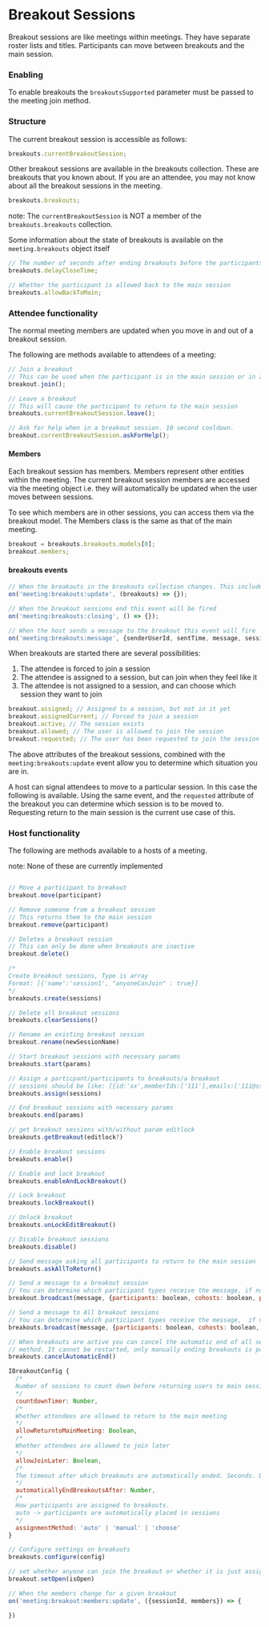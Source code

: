 # Breakout Sessions

Breakout sessions are like meetings within meetings. They have separate roster lists and titles. Participants can move between breakouts and the main session.

### Enabling

To enable breakouts the `breakoutsSupported` parameter must be passed to the meeting join method.

### Structure

The current breakout session is accessible as follows:

```javascript
breakouts.currentBreakoutSession;
```

Other breakout sessions are available in the breakouts collection. These are breakouts that you known about. If you are an attendee, you may not know about all the breakout sessions in the meeting.

```javascript
breakouts.breakouts;
```

note: The `currentBreakoutSession` is NOT a member of the `breakouts.breakouts` collection.

Some information about the state of breakouts is available on the `meeting.breakouts` object itself

```javascript
// The number of seconds after ending breakouts before the participants are returned to the main session
breakouts.delayCloseTime;

// Whether the participant is allowed back to the main session
breakouts.allowBackToMain;
```

### Attendee functionality

The normal meeting members are updated when you move in and out of a breakout session.

The following are methods available to attendees of a meeting:

```javascript
// Join a breakout
// This can be used when the participant is in the main session or in a different breakout session
breakout.join();

// Leave a breakout
// This will cause the participant to return to the main session
breakouts.currentBreakoutSession.leave();

// Ask for help when in a breakout session. 10 second cooldown.
breakout.currentBreakoutSession.askForHelp();
```

#### Members

Each breakout session has members. Members represent other entities within the meeting.
The current breakout session members are accessed via the meeting object i.e. they will automatically
be updated when the user moves between sessions.

To see which members are in other sessions, you can access them via the breakout model. The Members
class is the same as that of the main meeting.

```javascript
breakout = breakouts.breakouts.models[0];
breakout.members;
```

#### breakouts events

```javascript
// When the breakouts in the breakouts collection changes. This includes updates to session members
on('meeting:breakouts:update', (breakouts) => {});

// When the breakout sessions end this event will be fired
on('meeting:breakouts:closing', () => {});

// When the host sends a message to the breakout this event will fire
on('meeting:breakouts:message', {senderUserId, sentTime, message, sessionId});
```

When breakouts are started there are several possibilities:

1. The attendee is forced to join a session
2. The attendee is assigned to a session, but can join when they feel like it
3. The attendee is not assigned to a session, and can choose which session they want to join

```javascript
breakout.assigned; // Assigned to a session, but not in it yet
breakout.assignedCurrent; // Forced to join a session
breakout.active; // The session exists
breakout.allowed; // The user is allowed to join the session
breakout.requested; // The user has been requested to join the session
```

The above attributes of the breakout sessions, combined with the `meeting:breakouts:update` event allow you to determine which situation you are in.

A host can signal attendees to move to a particular session. In this case the following is available. Using the same event, and the `requested` attribute of the breakout you can determine which session is to be moved to. Requesting return to the main session is the current use case of this.

### Host functionality

The following are methods available to a hosts of a meeting.

note: None of these are currently implemented

```javascript

// Move a participant to breakout
breakout.move(participant)

// Remove someone from a breakout session
// This returns them to the main session
breakout.remove(participant)

// Deletes a breakout session
// This can only be done when breakouts are inactive
breakout.delete()

/*
Create breakout sessions, Type is array
Format: [{'name':'session1', "anyoneCanJoin" : true}]
*/
breakouts.create(sessions)

// Delete all breakout sessions
breakouts.clearSessions()

// Rename an existing breakout session
breakout.rename(newSessionName)

// Start breakout sessions with necessary params
breakouts.start(params)

// Assign a particpant/participants to breakouts/a breakout
// sessions should be like: [{id:'xx',memberIds:['111'],emails:['111@ss.com',anyone: true]},...]
breakouts.assign(sessions)

// End breakout sessions with necessary params
breakouts.end(params)

// get breakout sessions with/without param editlock
breakouts.getBreakout(editlock?)

// Enable breakout sessions
breakouts.enable()

// Enable and lock breakout 
breakouts.enableAndLockBreakout()

// Lock breakout
breakouts.lockBreakout()

// Unlock breakout
breakouts.unLockEditBreakout()

// Disable breakout sessions
breakouts.disable()

// Send message asking all participants to return to the main session
breakouts.askAllToReturn()

// Send a message to a breakout session
// You can determine which participant types receive the message, if no type set, default is to all participants
breakout.broadcast(message, {participants: boolean, cohosts: boolean, presenters: boolean})

// Send a message to All breakout sessions
// You can determine which participant types receive the message,  if no type set, default is to all participants
breakouts.broadcast(message, {participants: boolean, cohosts: boolean, presenters: boolean})

// When breakouts are active you can cancel the automatic end of all sessions by calling this
// method. It cannot be restarted, only manually ending breakouts is possible after calling this
breakouts.cancelAutomaticEnd()

IBreakoutConfig {
  /*
  Number of sessions to count down before returning users to main session. Seconds. Default 60. 0 means off
  */
  countdownTimer: Number,
  /*
  Whether attendees are allowed to return to the main meeting
  */
  allowReturntoMainMeeting: Boolean,
  /*
  Whether attendees are allowed to join later
  */
  allowJoinLater: Boolean,
  /*
  The timeout after which breakouts are automatically ended. Seconds. Default 1800 (30 minutes) Miniumum 5 minutes.
  */
  automaticallyEndBreakoutsAfter: Number,
  /*
  How participants are assigned to breakouts.
  auto -> participants are automatically placed in sessions
  */
  assignmentMethod: 'auto' | 'manual' | 'choose'
}

// Configure settings on breakouts
breakouts.configure(config)

// set whether anyone can join the breakout or whether it is just assigned participants that can join
breakout.setOpen(isOpen)

// When the members change for a given breakout
on('meeting:breakout:members:update', ({sessionId, members}) => {

})

```
